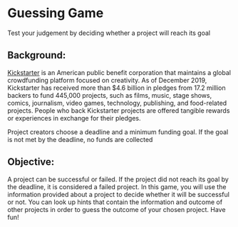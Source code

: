 # Guessing Game
Test your judgement by deciding whether a project will reach its goal
## Background: 
[Kickstarter](https://www.kickstarter.com/) is an American public benefit corporation that maintains a global crowdfunding platform focused on creativity. As of December 2019, Kickstarter has received more than $4.6 billion in pledges from 17.2 million backers to fund 445,000 projects, such as films, music, stage shows, comics, journalism, video games, technology, publishing, and food-related projects. People who back Kickstarter projects are offered tangible rewards or experiences in exchange for their pledges.

Project creators choose a deadline and a minimum funding goal. If the goal is not met by the deadline, no funds are collected

## Objective: 
A project can be successful or failed. If the project did not reach its goal by the deadline, it is considered a failed project. In this game, you will use the information provided about a project to decide whether it will be successful or not. You can look up hints that contain the information and outcome of other projects in order to guess the outcome of your chosen project. Have fun!
